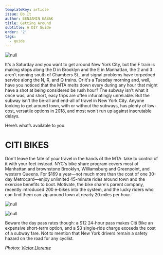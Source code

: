 ```yaml
---
templateKey: article
issue: Do It
author: BENJAMIN KABAK
title: Getting Around
subtitle: A DIY Guide
order: '2'
tags:
  - guide
---
```

![null](/img/guide-1.jpg)

It's a Saturday and you want to get around New York City, but the F train is making stops along the D in Brooklyn and the E in Manhattan, the 2 and 3 aren't running south of Chambers St., and signal problems have torpedoed service along the N, R, and Q trains. Or it's a Tuesday morning and, well, have you noticed that the MTA melts down every during any hour that might have a shot at being considered be rush hour? The subway isn't what it once was, and short, easy trips are often infuriatingly unreliable. But the subway isn't the be-all and end-all of travel in New York City. Anyone looking to get around town, with or without the subways, has plenty of low-cost, versatile options in 2018, and most won't run up against inscrutable delays.

Here’s what’s available to you:

# CITI BIKES

Don't leave the fate of your travel in the hands of the MTA: take to control of it with your feet instead. NYC's bike share program covers most of Manhattan and brownstone Brooklyn, Williamsburg and Greenpoint, and western Queens. For $169 a year—not much more than the cost of one 30-day Metrocard—enjoy unlimited 45-minute rides around town and the exercise benefits to boot. Motivate, the bike share's parent company, recently introduced 200 e-bikes into the system, and the lucky riders who can find them can zip around town at nearly 20 miles per hour. 

![null](/img/guide-2.jpg)

![null](/img/guide-4.jpg)

Beware the day pass rates though: a $12 24-hour pass makes Citi Bike an expensive short-term option, and a $3 single-ride charge exceeds the cost of a subway fare. Not to mention that New York drivers remain a safety hazard on the road for any cyclist. 

_Photos: [Victor Llorente](http://www.vllorente.com/)_
